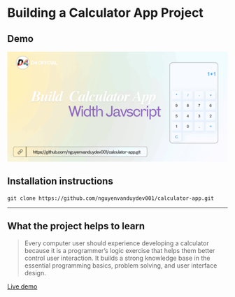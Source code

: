 # Building a Calculator App Project

## Demo
![Demo](./images/demo.png)

## Installation instructions

```
git clone https://github.com/nguyenvanduydev001/calculator-app.git
```
----

## What the project helps to learn
> Every computer user should experience developing a calculator because it is a programmer’s logic exercise that helps them better control user interaction. It builds a strong knowledge base in the essential programming basics, problem solving, and user interface design.

[Live demo]()
